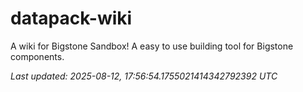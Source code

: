 # datapack-wiki
A wiki for Bigstone Sandbox! A easy to use building tool for Bigstone components.

_Last updated: 2025-08-12, 17:56:54.1755021414342792392 UTC_
